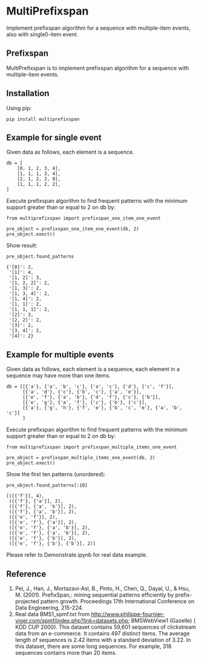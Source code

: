 <h1>MultiPrefixspan</h1>
Implement prefixspan algorithm for a sequence with multiple-item events, also with single0-item event.

Prefixspan
---------------------------
MultiPrefixspan  is to implement prefixspan algorithm for a sequence with multiple-item events.

Installation
---------------------------

Using pip: 
```
pip install multiprefixspan
```

Example for single event
---------------------------
Given data as follows, each element is a sequence. 
```
db = [
    [0, 1, 2, 3, 4],
    [1, 1, 1, 3, 4],
    [2, 1, 2, 2, 0],
    [1, 1, 1, 2, 2],
]
```
Execute prefixspan algorithm to find frequent patterns with the minimum support greater than or equal to 2 on db by:
```
from multiprefixspan import prefixspan_one_item_one_event

pre_object = prefixspan_one_item_one_event(db, 2)
pre_object.exect()
```
Show result:
```
pre_object.found_patterns
```
```
{'[0]': 2,
 '[1]': 4,
 '[1, 2]': 3,
 '[1, 2, 2]': 2,
 '[1, 3]': 2,
 '[1, 3, 4]': 2,
 '[1, 4]': 2,
 '[1, 1]': 2,
 '[1, 1, 1]': 2,
 '[2]': 3,
 '[2, 2]': 2,
 '[3]': 2,
 '[3, 4]': 2,
 '[4]': 2}
```

Example for multiple events
---------------------------
Given data as follows, each element is a sequence, each element in a sequence may have more than one items.
```
db = [[{'a'}, {'a', 'b', 'c'}, {'a', 'c'}, {'d'}, {'c', 'f'}],
      [{'a', 'd'}, {'c'}, {'b', 'c'}, {'a', 'e'}],
      [{'e', 'f'}, {'a', 'b'}, {'d', 'f'}, {'c'}, {'b'}],
      [{'e', 'g'}, {'a', 'f'}, {'c'}, {'b'}, {'c'}],
      [{'a'}, {'g', 'h'}, {'f', 'e'}, {'b', 'c', 'e'}, {'a', 'b', 'c'}]
      ]
```
Execute prefixspan algorithm to find frequent patterns with the minimum support greater than or equal to 2 on db by:
```
from multiprefixspan import prefixspan_multiple_items_one_event

pre_object = prefixspan_multiple_items_one_event(db, 2)
pre_object.exect()
```

Show the first ten patterns (unordered):
```
pre_object.found_patterns[:10]
```
```
[([{'f'}], 4),
 ([{'f'}, {'a'}], 2),
 ([{'f'}, {'a', 'b'}], 2),
 ([{'f'}, {'a', 'b'}], 2),
 ([{'e', 'f'}], 2),
 ([{'e', 'f'}, {'a'}], 2),
 ([{'e', 'f'}, {'a', 'b'}], 2),
 ([{'e', 'f'}, {'a', 'b'}], 2),
 ([{'e', 'f'}, {'b'}], 2),
 ([{'e', 'f'}, {'b'}, {'b'}], 2)]
```

Please refer to Demonstrate.ipynb for real data example.

Reference
---------------------------
1. Pei, J., Han, J., Mortazavi-Asl, B., Pinto, H., Chen, Q., Dayal, U., & Hsu, M. (2001). PrefixSpan,: mining sequential patterns efficiently by prefix-projected pattern growth. Proceedings 17th International Conference on Data Engineering, 215-224.
2. Real data BMS1_spmf.txt from http://www.philippe-fournier-viger.com/spmf/index.php?link=datasets.php; BMSWebView1 (Gazelle) ( KDD CUP 2000). This dataset contains 59,601 sequences of clickstream data from an e-commerce. It contains 497 distinct items. The average length of sequences is 2.42 items with a standard deviation of 3.22. In this dataset, there are some long sequences. For example, 318 sequences contains more than 20 items.
